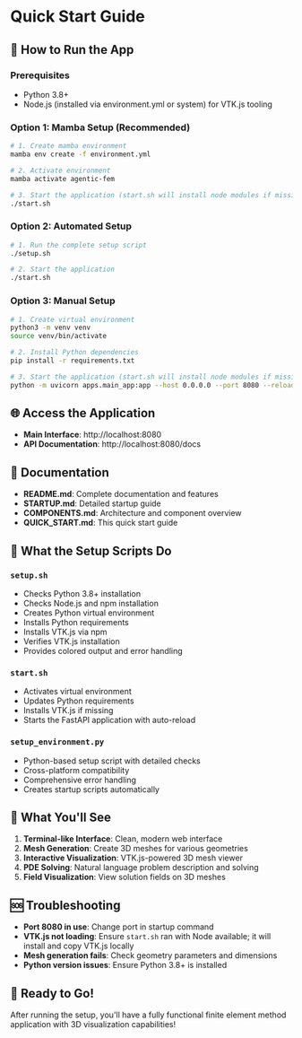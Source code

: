 # Quick Start Guide

## 🚀 How to Run the App

### Prerequisites
- Python 3.8+
- Node.js (installed via environment.yml or system) for VTK.js tooling

### Option 1: Mamba Setup (Recommended)

```bash
# 1. Create mamba environment
mamba env create -f environment.yml

# 2. Activate environment
mamba activate agentic-fem

# 3. Start the application (start.sh will install node modules if missing)
./start.sh
```

### Option 2: Automated Setup

```bash
# 1. Run the complete setup script
./setup.sh

# 2. Start the application
./start.sh
```

### Option 3: Manual Setup

```bash
# 1. Create virtual environment
python3 -m venv venv
source venv/bin/activate

# 2. Install Python dependencies
pip install -r requirements.txt

# 3. Start the application (start.sh will install node modules if missing)
python -m uvicorn apps.main_app:app --host 0.0.0.0 --port 8080 --reload
```

## 🌐 Access the Application

- **Main Interface**: http://localhost:8080
- **API Documentation**: http://localhost:8080/docs

## 📖 Documentation

- **README.md**: Complete documentation and features
- **STARTUP.md**: Detailed startup guide
- **COMPONENTS.md**: Architecture and component overview
- **QUICK_START.md**: This quick start guide

## 🔧 What the Setup Scripts Do

### `setup.sh`
- Checks Python 3.8+ installation
- Checks Node.js and npm installation
- Creates Python virtual environment
- Installs Python requirements
- Installs VTK.js via npm
- Verifies VTK.js installation
- Provides colored output and error handling

### `start.sh`
- Activates virtual environment
- Updates Python requirements
- Installs VTK.js if missing
- Starts the FastAPI application with auto-reload

### `setup_environment.py`
- Python-based setup script with detailed checks
- Cross-platform compatibility
- Comprehensive error handling
- Creates startup scripts automatically

## 🎯 What You'll See

1. **Terminal-like Interface**: Clean, modern web interface
2. **Mesh Generation**: Create 3D meshes for various geometries
3. **Interactive Visualization**: VTK.js-powered 3D mesh viewer
4. **PDE Solving**: Natural language problem description and solving
5. **Field Visualization**: View solution fields on 3D meshes

## 🆘 Troubleshooting

- **Port 8080 in use**: Change port in startup command
- **VTK.js not loading**: Ensure `start.sh` ran with Node available; it will install and copy VTK.js locally
- **Mesh generation fails**: Check geometry parameters and dimensions
- **Python version issues**: Ensure Python 3.8+ is installed

## 🎉 Ready to Go!

After running the setup, you'll have a fully functional finite element method application with 3D visualization capabilities!
